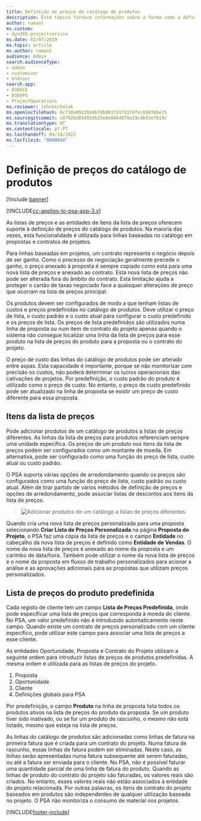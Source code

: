 ```yaml
---
title: Definição de preços do catálogo de produtos
description: Este tópico fornece informações sobre a forma como a definição de preços do catálogo de preços funciona no Dynamics 365 Project Service Automation (PSA).
author: rumant
ms.custom:
- dyn365-projectservice
ms.date: 03/07/2019
ms.topic: article
ms.author: rumant
audience: Admin
search.audienceType:
- admin
- customizer
- enduser
search.app:
- D365CE
- D365PS
- ProjectOperations
ms.reviewer: johnmichalak
ms.openlocfilehash: 6cf50a09226bd6fdb803fd1fd379fec80838be75
ms.sourcegitcommit: c0792bd65d92db25e0e8864879a19c4b93efb10c
ms.translationtype: HT
ms.contentlocale: pt-PT
ms.lasthandoff: 04/14/2022
ms.locfileid: "8600664"
---
```

# <a name="product-catalog-pricing"></a>Definição de preços do catálogo de produtos 

[!include [banner](../includes/psa-now-project-operations.md)]

[!INCLUDE[cc-applies-to-psa-app-3.x](../includes/cc-applies-to-psa-app-3x.md)]


As listas de preços e as entidades de itens da lista de preços oferecem suporte à definição de preços do catálogo de produtos. Na maioria das vezes, esta funcionalidade é utilizada para linhas baseadas no catálogo em propostas e contratos de projetos.

Para linhas baseadas em projetos, um contrato representa o negócio depois de ser ganho. Como o processo de negociação geralmente precede o ganho, o preço anexado à proposta é sempre copiado como está para uma nova lista de preços e anexado ao contrato. Esta nova lista de preços não pode ser alterada fora do âmbito do contrato. Esta limitação ajuda a proteger o cartão de taxas negociado face a quaisquer alterações de preço que ocorram na lista de preços principal.

Os produtos devem ser configurados de modo a que tenham listas de custos e preços predefinidas no catálogo de produtos. Deve utilizar o preço de lista, o custo padrão e o custo atual para configurar o custo predefinido e os preços de lista. Os preços de lista predefinidos são utilizados numa linha de proposta ou num item de contrato do projeto apenas quando o sistema não consegue localizar uma linha da lista de preços para esse produto na lista de preços do produto para a proposta ou o contrato do projeto.

O preço de custo das linhas do catálogo de produtos pode ser alterado entre aspas. Esta capacidade é importante, porque se não monitorizar com precisão os custos, não poderá determinar os lucros operacionais das cativações de projetos. Por predefinição, o custo padrão do produto é utilizado como o preço de custo. No entanto, o preço de custo predefinido pode ser atualizado na linha de proposta se existir um preço de custo diferente para essa proposta.

## <a name="price-list-items"></a>Itens da lista de preços

Pode adicionar produtos de um catálogo de produtos a listas de preços diferentes. As linhas da lista de preços para produtos referenciam sempre uma unidade específica. Os preços de um produto nos itens da lista de preços podem ser configurados como um montante de moeda. Em alternativa, pode ser configurado como uma função do preço de lista, custo atual ou custo padrão.

O PSA suporta várias opções de arredondamento quando os preços são configurados como uma função do preço de lista, custo padrão ou custo atual. Além de tirar partido de vários métodos de definição de preços e opções de arredondamento, pode associar listas de descontos aos itens da lista de preços. 

> ![Adicionar produtos de um catálogo a listas de preços diferentes.](media/basic-guide-16.png)

Quando cria uma nova lista de preços personalizada para uma proposta selecionando **Criar Lista de Preços Personalizada** na página **Proposta do Projeto**, o PSA faz uma cópia da lista de preços e o campo **Entidade** no cabeçalho da nova lista de preços é definido como **Entidade de Vendas**. O nome da nova lista de preços é anexado ao nome da proposta e um carimbo de data/hora. Também pode utilizar o nome da nova lista de preços e o nome da proposta em fluxos de trabalho personalizados para acionar a análise e as aprovações adicionais para as propostas que utilizam preços personalizados.

 
## <a name="default-product-price-list"></a>Lista de preços do produto predefinida
Cada registo de cliente tem um campo **Lista de Preços Predefinida**, onde pode especificar uma lista de preços que corresponda à moeda do cliente. No PSA, um valor predefinido não é introduzido automaticamente neste campo. Quando existe um contrato de preços personalizado com um cliente específico, pode utilizar este campo para associar uma lista de preços a esse cliente.

As entidades Oportunidade, Proposta e Contrato do Projeto utilizam a seguinte ordem para introduzir listas de preços de produtos predefinidas. A mesma ordem é utilizada para as listas de preços do projeto.

1.  Proposta
2.  Oportunidade
3.  Cliente
4.  Definições globais para PSA

Por predefinição, o campo **Produto** na linha de proposta lista todos os produtos ativos na lista de preços do produto da proposta. Se um produto tiver sido inativado, ou se for um produto de rascunho, o mesmo não está listado, mesmo que esteja na lista de preços. 

As linhas do catálogo de produtos são adicionadas como linhas de fatura na primeira fatura que é criada para um contrato do projeto. Numa fatura de rascunho, essas linhas de fatura podem ser eliminadas. Neste caso, as linhas serão apresentadas numa fatura subsequente até serem faturadas, ou até a fatura ser enviada para o cliente. No PSA, não é possível faturar uma quantidade parcial de uma linha de fatura do produto. Quando as linhas de produto do contrato do projeto são faturadas, os valores reais são criados. No entanto, esses valores reais não estão associados à entidade do projeto relacionada. Por outras palavras, os itens de contrato do projeto baseados em produtos são independentes de qualquer utilização baseada no projeto. O PSA não monitoriza o consumo de material nos projetos.


[!INCLUDE[footer-include](../includes/footer-banner.md)]
